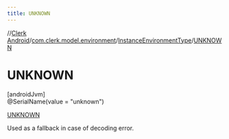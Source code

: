 ```yaml
---
title: UNKNOWN
---
```

//[Clerk Android](../../../../index.html)/[com.clerk.model.environment](../../index.html)/[InstanceEnvironmentType](../index.html)/[UNKNOWN](index.html)



# UNKNOWN



[androidJvm]\
@SerialName(value = &quot;unknown&quot;)



[UNKNOWN](index.html)



Used as a fallback in case of decoding error.


